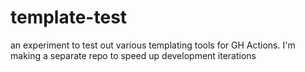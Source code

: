 # template-test
an experiment to test out various templating tools for GH Actions. I'm making a separate repo to speed up development iterations
